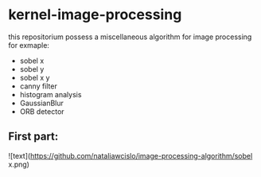# kernel-image-processing

this repositorium possess a miscellaneous algorithm for image processing for exmaple:
- sobel x 
- sobel y 
- sobel x y 
- canny filter 
- histogram analysis
- GaussianBlur
- ORB detector


## First part:
![text](https://github.com/nataliawcislo/image-processing-algorithm/sobel x.png)
